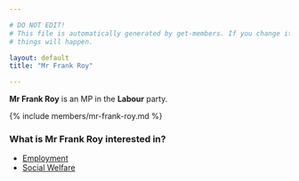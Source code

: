 ```yaml
---

# DO NOT EDIT!
# This file is automatically generated by get-members. If you change it, bad
# things will happen.

layout: default
title: "Mr Frank Roy"

---
```


**Mr Frank Roy** is an MP in the **Labour** party.

{% include members/mr-frank-roy.md %}

### What is Mr Frank Roy interested in?


* [Employment](/interests/employment.html)
* [Social Welfare](/interests/social-welfare.html)
